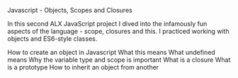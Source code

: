 Javascript - Objects, Scopes and Closures

In this second ALX JavaScript project I dived into the infamously fun aspects of the language - scope, closures and this. I practiced working with objects and ES6-style classes.

How to create an object in Javascript What this means What undefined means Why the variable type and scope is important What is a closure What is a prototype How to inherit an object from another
